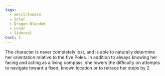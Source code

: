 ```yaml
---
tags:
  - merit/Innate
  - Solar
  - Dragon-Blooded
  - Lunar
  - Sidereal
Cost: 1
---
```

The character is never completely lost, and is able to naturally determine her orientation relative to the five Poles. In addition to always knowing her facing and acting as a living compass, she lowers the difficulty on attempts to navigate toward a fixed, known location or to retrace her steps by 2.